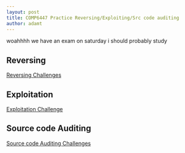```yaml
---
layout: post
title: COMP6447 Practice Reversing/Exploiting/Src code auditing
author: adamt
---
```


woahhhh we have an exam on saturday i should probably study

Reversing
--------------------------------

[Reversing Challenges](stuff/6447reversing)

Exploitation
--------------------------------

[Exploitation Challenge](stuff/6447exploit/exploit)


Source code Auditing
--------------------------------

[Source code Auditing Challenges](stuff/6447srcauditing)

